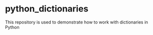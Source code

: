 # python_dictionaries
This repository is used to demonstrate how to work with dictionaries in Python
